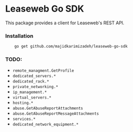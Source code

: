 # Leaseweb Go SDK

This package provides a client for Leaseweb's REST API.

### Installation

```bash
    go get github.com/majidkarimizadeh/leaseweb-go-sdk
```

### TODO:
- `remote_managment.GetProfile`
- `dedicated_servers.*`
- `dedicated_rack.*`
- `private_networking.*`
- `ip_management.*`
- `virtual_servers.*`
- `hosting.*`
- `abuse.GetAbuseReportAttachments`
- `abuse.GetAbuseReportMessageAttachments`
- `services.*`
- `dedicated_network_equipment.*`
